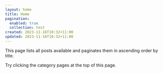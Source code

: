 ```yaml
---
layout: home
title: Home
pagination:
  enabled: true
  collection: test
created: 2023-11-16T10:32+11:00
updated: 2023-11-16T10:32+11:00
---
```



<p>This page lists all posts available and paginates them in ascending order by title.</p>


<p>Try clicking the category pages at the top of this page.</p>